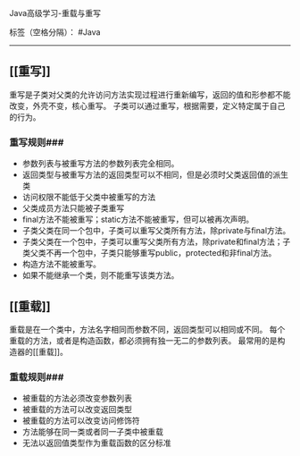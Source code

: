 Java高级学习-重载与重写

标签（空格分隔）： #Java

---

## [[重写]] ##
重写是子类对父类的允许访问方法实现过程进行重新编写，返回的值和形参都不能改变，外壳不变，核心重写。
子类可以通过重写，根据需要，定义特定属于自己的行为。

### 重写规则###

 - 参数列表与被重写方法的参数列表完全相同。
 - 返回类型与被重写方法的返回类型可以不相同，但是必须时父类返回值的派生类
 - 访问权限不能低于父类中被重写的方法
 - 父类成员方法只能被子类重写
 - final方法不能被重写；static方法不能被重写，但可以被再次声明。
 - 子类父类在同一个包中，子类可以重写父类所有方法，除private与final方法。
 - 子类父类在一个包中，子类可以重写父类所有方法，除private和final方法；子类父类不再一个包中，子类只能够重写public，protected和非final方法。
 - 构造方法不能被重写。
 - 如果不能继承一个类，则不能重写该类方法。

## [[重载]] ##
重载是在一个类中，方法名字相同而参数不同，返回类型可以相同或不同。
每个重载的方法，或者是构造函数，都必须拥有独一无二的参数列表。
最常用的是构造器的[[重载]]。

### 重载规则###

 - 被重载的方法必须改变参数列表
 - 被重载的方法可以改变返回类型
 - 被重载的方法可以改变访问修饰符
 - 方法能够在同一类或者同一子类中被重载
 - 无法以返回值类型作为重载函数的区分标准
 

